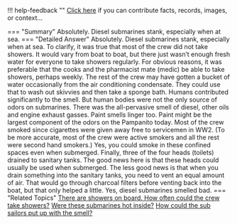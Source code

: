 !!! help-feedback ""
    <a href="/feedback/" data-feedback-link>Click here</a>
    if you can contribute facts, records, images, or context…

<a id="summary"></a>
=== "Summary"
    Absolutely. Diesel submarines stank, especially when at sea.
=== "Detailed Answer"
    Absolutely. Diesel submarines stank, especially when at sea.
    To clarify, it was true that most of the crew did not take showers. It would vary from boat to boat, but there just wasn’t enough fresh water for everyone to take showers regularly. For obvious reasons, it was preferable that the cooks and the pharmacist mate (medic) be able to take showers, perhaps weekly. The rest of the crew may have gotten a bucket of water occasionally from the air conditioning condensate. They could use that to wash out skivvies and then take a sponge bath. Humans contributed significantly to the smell.
    But human bodies were not the only source of odors on submarines. There was the all-pervasive smell of diesel, other oils and engine exhaust gasses. Paint smells linger too. Paint might be the largest component of the odors on the Pampanito today. Most of the crew smoked since cigarettes were given away free to servicemen in WW2. (To be more accurate, most of the crew were active smokers and all the rest were second hand smokers.) Yes, you could smoke in these confined spaces even when submerged.
    Finally, three of the four heads (toilets) drained to sanitary tanks. The good news here is that these heads could usually be used when submerged. The less good news is that when you drain something into the sanitary tanks, you need to vent an equal amount of air. That would go through charcoal filters before venting back into the boat, but that only helped a little.
    Yes, diesel submarines smelled bad.
=== "Related Topics"
    [There are showers on board. How often could the crew take showers?](there-are-showers-on-board-how-often-could-the-crew-take-showers.md#summary)
    [Were these submarines hot inside?](were-these-submarines-hot-inside.md#summary)
    [How could the sub sailors put up with the smell?](how-could-the-sub-sailors-put-up-with-the-smell.md#summary)
